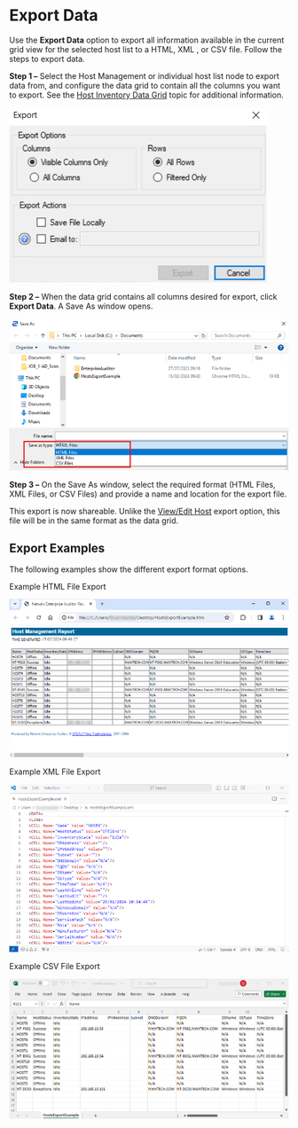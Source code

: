 # Export Data

Use the __Export Data__ option to export all information available in the current grid view for the selected host list to a HTML, XML , or CSV file. Follow the steps to export data.

__Step 1 –__ Select the Host Management or individual host list node to export data from, and configure the data grid to contain all the columns you want to export. See the [Host Inventory Data Grid](/docs/product_docs/accessanalyzer/accessanalyzer/enterpriseauditor/admin/hostmanagement/datagrid.md) topic for additional information.

![Export Data option on the Activities pane](/static/img/product_docs/threatprevention/threatprevention/admin/navigation/export.png)

__Step 2 –__ When the data grid contains all columns desired for export, click __Export Data__. A Save As window opens.

![Save As window](/static/img/product_docs/accessanalyzer/accessanalyzer/enterpriseauditor/admin/hostmanagement/actions/exportsaveas.png)

__Step 3 –__ On the Save As window, select the required format (HTML Files, XML Files, or CSV Files) and provide a name and location for the export file.

This export is now shareable. Unlike the [View/Edit Host](/docs/product_docs/accessanalyzer/accessanalyzer/enterpriseauditor/admin/hostmanagement/actions/viewhost.md) export option, this file will be in the same format as the data grid.

## Export Examples

The following examples show the different export format options.

Example HTML File Export

![Example HTML File Export](/static/img/product_docs/accessanalyzer/accessanalyzer/enterpriseauditor/admin/hostmanagement/actions/exportexamplehtml.png)

Example XML File Export

![Example XML File Export](/static/img/product_docs/accessanalyzer/accessanalyzer/enterpriseauditor/admin/hostmanagement/actions/exportexamplexml.png)

Example CSV File Export

![Example CSV File Export](/static/img/product_docs/accessanalyzer/accessanalyzer/enterpriseauditor/admin/hostmanagement/actions/exportexamplecsv.png)
